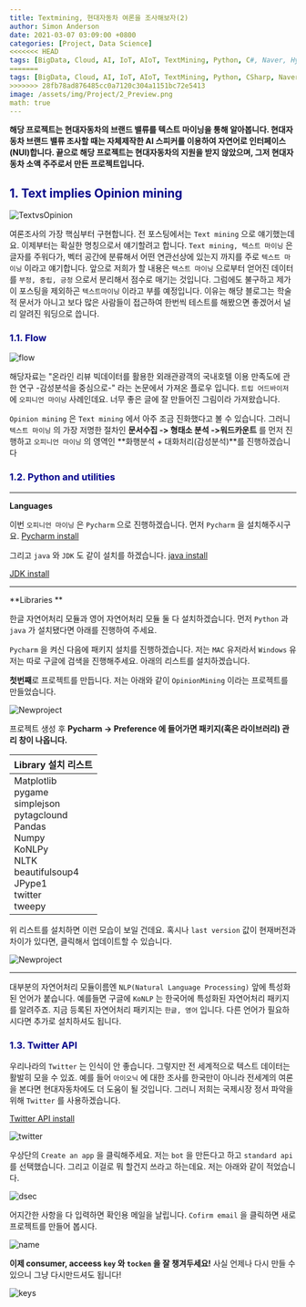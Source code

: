 ```yaml
---
title: Textmining, 현대자동차 여론을 조사해보자(2)
author: Simon Anderson
date: 2021-03-07 03:09:00 +0800
categories: [Project, Data Science]
<<<<<<< HEAD
tags: [BigData, Cloud, AI, IoT, AIoT, TextMining, Python, C#, Naver, Hyundai, Kakao]
=======
tags: [BigData, Cloud, AI, IoT, AIoT, TextMining, Python, CSharp, Naver, Hyundai, Kakao]
>>>>>>> 28fb78ad876485cc0a7120c304a1151bc72e5413
image: /assets/img/Project/2_Preview.png
math: true
---
```




 **해당 프로젝트는 현대자동차의 브랜드 밸류를 텍스트 마이닝을 통해 알아봅니다. 현대자동차 브랜드 밸류 조사할 때는 자체제작한 AI 스피커를 이용하여 자연어로 인터페이스(NUI)합니다. 끝으로 해당 프로젝트는 현대자동차의 지원을 받지 않았으며, 그저 현대자동차 소액 주주로서 만든 프로젝트입니다.**



## <span style="color:darkblue">1. Text implies Opinion mining</span>

![TextvsOpinion](/assets/img/Project/2_1.png)

  여론조사의 가장 핵심부터 구현합니다. 전 포스팅에서는 `Text mining` 으로 얘기했는데요. 이제부터는 확실한 명칭으로서 얘기할려고 합니다. `Text mining, 텍스트 마이닝` 은 글자를 주워다가, 벡터 공간에 분류해서 어떤 연관선상에 있는지 까지를 주로 `텍스트 마이닝` 이라고 얘기합니다. 앞으로 저희가 할 내용은 `텍스트 마이닝` 으로부터 얻어진 데이터를 `부정, 중립, 긍정` 으로서 분리해서 점수로 매기는 것입니다. 그럼에도 불구하고 제가 이 포스팅을 제외하곤 `텍스트마이닝` 이라고 부를 예정입니다. 이유는 해당 블로그는 학술적 문서가 아니고 보다 많은 사람들이 접근하여 한번씩 테스트를 해봤으면 좋겠어서 널리 알려진 워딩으로 씁니다.

### <span style="color:darkblue">1.1. Flow</span>

![flow](/assets/img/Project/2_2.png)

해당자료는 "온라인 리뷰 빅데이터를 활용한 외래관광객의 국내호텔 이용 만족도에 관한 연구 -감성분석을 중심으로-" 라는 논문에서 가져온 플로우 입니다. `트립 어드바이저` 에 `오피니언 마이닝` 사례인데요. 너무 좋은 글에 잘 만들어진 그림이라 가져왔습니다. 

`Opinion mining` 은 `Text mining` 에서 아주 조금 진화했다고 볼 수 있습니다. 그러니 `텍스트 마이닝` 의 가장 저명한 절차인 **문서수집 -> 형태소 분석 ->워드카운트** 를 먼저 진행하고 `오피니언 마이닝` 의 영역인 **화행분석 + 대화처리(감성분석)**를 진행하겠습니다

### <span style="color:darkblue">1.2. Python and utilities</span>

---

**Languages**

 이번 `오피니언 마이닝` 은 `Pycharm` 으로 진행하겠습니다. 먼저 `Pycharm` 을 설치해주시구요. [Pycharm install](https://www.jetbrains.com/ko-kr/pycharm/download/#section=mac)

그리고 `java` 와 `JDK` 도 같이 설치를 하겠습니다. [java install](https://www.java.com/ko/download/)

[JDK install](https://www.oracle.com/java/technologies/javase-downloads.html)

---

**Libraries **

 한글 자연어처리 모듈과 영어 자연어처리 모듈 둘 다 설치하겠습니다. 먼저 `Python` 과 `java` 가 설치됐다면 아래를 진행하여 주세요.

`Pycharm` 을 켜신 다음에 패키지 설치를 진행하겠습니다. 저는 `MAC` 유저라서 `Windows` 유저는 따로 구글에 검색을 진행해주세요. 아래의 리스트를 설치하겠습니다.

**첫번째**로 프로젝트를 만듭니다. 저는 아래와 같이 `OpinionMining` 이라는 프로젝트를 만들었습니다.

![Newproject](/assets/img/Project/2_3.png)

프로젝트 생성 후 **Pycharm -> Preference 에 들어가면 패키지(혹은 라이브러리) 관리 창이 나옵니다.**

| Library 설치 리스트                                          |
| ------------------------------------------------------------ |
| Matplotlib<br />pygame<br />simplejson<br />pytagclound<br />Pandas<br />Numpy<br />KoNLPy<br />NLTK<br />beautifulsoup4<br />JPype1<br />twitter<br />tweepy |

위 리스트를 설치하면 이런 모습이 보일 건데요. 혹시나 `last version` 값이 현재버전과 차이가 있다면, 클릭해서 업데이트할 수 있습니다.

![Newproject](/assets/img/Project/2_4.png)

---

 대부분의 자연어처리 모듈이름엔 `NLP(Natural Language Processing)` 앞에 특성화된 언어가 붙습니다. 예를들면 구글에 `KoNLP` 는 한국어에 특성화된 자연어처리 패키지를 알려주죠. 지금 등록된 자연어처리 패키지는 `한글, 영어` 입니다. 다른 언어가 필요하시다면 추가로 설치하셔도 됩니다.

### <span style="color:darkblue">1.3. Twitter API</span>

 우리나라의 `Twitter` 는 인식이 안 좋습니다. 그렇지만 전 세계적으로 텍스트 데이터는 활발히 모을 수 있죠. 예를 들어 `아이오닉` 에 대한 조사를 한국만이 아니라 전세계의 여론을 본다면 현대자동차에도 더 도움이 될 것입니다. 그러니 저희는 국제시장 정서 파악을 위해 `Twitter` 를 사용하겠습니다.

[Twitter API install](https://apps.twitter.com)

![twitter](/assets/img/Project/2_5.png)

우상단의 `Create an app` 을 클릭해주세요.  저는 `bot` 을 만든다고 하고 `standard api` 를 선택했습니다. 그리고 이걸로 뭐 할건지 쓰라고 하는데요. 저는 아래와 같이 적었습니다.

![dsec](/assets/img/Project/2_6.png)

어지간한 사항을 다 입력하면 확인용 메일을 날립니다. `Cofirm email` 을 클릭하면 새로 프로젝트를 만들어 봅시다.

![name](/assets/img/Project/2_7.png)

**이제 consumer, acceess `key` 와 `tocken` 을 잘 챙겨두세요!** 사실 언제나 다시 만들 수 있으니 그냥 다시만드셔도 됩니다!

![keys](/assets/img/Project/2_8.png)